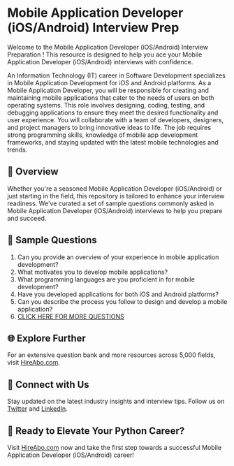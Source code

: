 # Mobile Application Developer (iOS/Android) Interview Prep

Welcome to the Mobile Application Developer (iOS/Android) Interview Preparation ! This resource is designed to help you ace your Mobile Application Developer (iOS/Android) interviews with confidence.

An Information Technology (IT) career in Software Development specializes in Mobile Application Development for iOS and Android platforms. As a Mobile Application Developer, you will be responsible for creating and maintaining mobile applications that cater to the needs of users on both operating systems. This role involves designing, coding, testing, and debugging applications to ensure they meet the desired functionality and user experience. You will collaborate with a team of developers, designers, and project managers to bring innovative ideas to life. The job requires strong programming skills, knowledge of mobile app development frameworks, and staying updated with the latest mobile technologies and trends.

## 🚀 Overview

Whether you're a seasoned Mobile Application Developer (iOS/Android) or just starting in the field, this repository is tailored to enhance your interview readiness. We've curated a set of sample questions commonly asked in Mobile Application Developer (iOS/Android) interviews to help you prepare and succeed.

## 📝 Sample Questions

1. Can you provide an overview of your experience in mobile application development?
2. What motivates you to develop mobile applications?
3. What programming languages are you proficient in for mobile development?
4. Have you developed applications for both iOS and Android platforms?
5. Can you describe the process you follow to design and develop a mobile application?
6. [CLICK HERE FOR MORE QUESTIONS](https://hireabo.com/job/0_0_74/Mobile%20Application%20Developer%20iOSAndroid)

## 🌐 Explore Further

For an extensive question bank and more resources across 5,000 fields, visit [HireAbo.com](https://www.hireabo.com).

## 📱 Connect with Us

Stay updated on the latest industry insights and interview tips. Follow us on [Twitter](https://twitter.com/hireabo) and [LinkedIn](https://www.linkedin.com/in/hire-abo-3609972a8/).

## 🚀 Ready to Elevate Your Python Career?

Visit [HireAbo.com](https://www.hireabo.com) now and take the first step towards a successful Mobile Application Developer (iOS/Android) career!